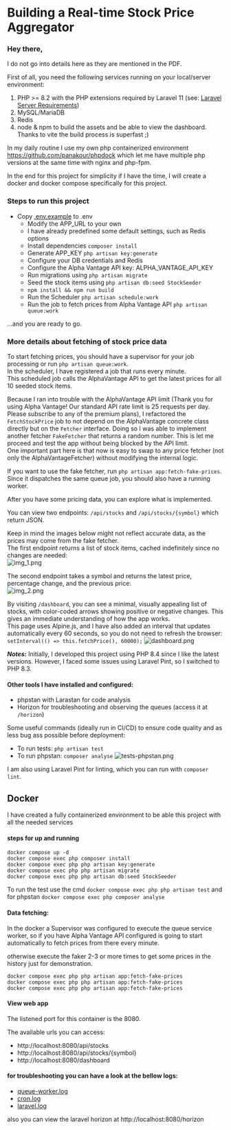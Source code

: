 # Building a Real-time Stock Price Aggregator

### Hey there,

I do not go into details here as they are mentioned in the PDF.

First of all, you need the following services running on your local/server environment:
1. PHP >= 8.2 with the PHP extensions required by Laravel 11 (see: [Laravel Server Requirements](https://laravel.com/docs/11.x/deployment#server-requirements))
2. MySQL/MariaDB
3. Redis
4. node & npm to build the assets and be able to view the dashboard. Thanks to vite the build process is superfast ;)

In my daily routine I use my own php containerized environment https://github.com/panakour/phpdock which let me have multiple php versions at the same time with nginx and php-fpm.

In the end for this project for simplicity if I have the time, I will create a docker and docker compose specifically for this project.

### Steps to run this project

- Copy [.env.example](.env.example) to .env
    - Modify the APP_URL to your own
    - I have already predefined some default settings, such as Redis options
    - Install dependencies `composer install`
    - Generate APP_KEY `php artisan key:generate`
    - Configure your DB credentials and Redis
    - Configure the Alpha Vantage API key: ALPHA_VANTAGE_API_KEY
    - Run migrations using `php artisan migrate`
    - Seed the stock items using `php artisan db:seed StockSeeder`
    - `npm install && npm run build`
    - Run the Scheduler `php artisan schedule:work`
    - Run the job to fetch prices from Alpha Vantage API `php artisan queue:work`

...and you are ready to go.


### More details about fetching of stock price data
To start fetching prices, you should have a supervisor for your job processing or run `php artisan queue:work`.  
In the scheduler, I have registered a job that runs every minute.  
This scheduled job calls the AlphaVantage API to get the latest prices for all 10 seeded stock items.

Because I ran into trouble with the AlphaVantage API limit (Thank you for using Alpha Vantage! Our standard API rate limit is 25 requests per day. Please subscribe to any of the premium plans), I refactored the `FetchStockPrice` job to not depend on the AlphaVantage concrete class directly but on the `Fetcher` interface.
Doing so I was able to implement another fetcher `FakeFetcher` that returns a random number. This is let me proceed and test the app without being blocked by the API limit.  
One important part here is that now is easy to swap to any price fetcher (not only the AlphaVantageFetcher) without modifying the internal logic.

If you want to use the fake fetcher, run `php artisan app:fetch-fake-prices`. Since it dispatches the same queue job, you should also have a running worker.

After you have some pricing data, you can explore what is implemented.

You can view two endpoints: `/api/stocks` and `/api/stocks/{symbol}` which return JSON.

Keep in mind the images below might not reflect accurate data, as the prices may come from the fake fetcher.  
The first endpoint returns a list of stock items, cached indefinitely since no changes are needed:  
![img_1.png](/docs/img_1.png)

The second endpoint takes a symbol and returns the latest price, percentage change, and the previous price:  
![img_2.png](docs/img_2.png)

By visiting `/dashboard`, you can see a minimal, visually appealing list of stocks, with color-coded arrows showing positive or negative changes. This gives an immediate understanding of how the app works.  
This page uses Alpine.js, and I have also added an interval that updates automatically every 60 seconds, so you do not need to refresh the browser:  
`setInterval(() => this.fetchPrice(), 60000);`
![dashboard.png](docs/dashboard.png)

***Notes:*** Initially, I developed this project using PHP 8.4 since I like the latest versions. However, I faced some issues using Laravel Pint, so I switched to PHP 8.3.

#### Other tools I have installed and configured:
- phpstan with Larastan for code analysis
- Horizon for troubleshooting and observing the queues (access it at `/horizon`)

Some useful commands (ideally run in CI/CD) to ensure code quality and as less bug ass possible before deployment:
- To run tests: `php artisan test`
- To run phpstan: `composer analyse`
  ![tests-phpstan.png](docs/tests-phpstan.png)

I am also using Laravel Pint for linting, which you can run with `composer lint`.


## Docker
I have created a fully containerized environment to be able this project with all the needed services

#### steps for up and running
```shel
docker compose up -d
docker compose exec php composer install
docker compose exec php php artisan key:generate
docker compose exec php php artisan migrate
docker compose exec php php artisan db:seed StockSeeder
```

To run the test use the cmd `docker compose exec php php artisan test` and for phpstan `docker compose exec php composer analyse`

#### Data fetching:
In the docker a Supervisor was configured to execute the queue service worker, so if you have Alpha Vantage API configured is going to start automatically to fetch prices from there every minute.

otherwise execute the faker 2-3 or more times to get some prices in the history just for demonstration.
```shel
docker compose exec php php artisan app:fetch-fake-prices
docker compose exec php php artisan app:fetch-fake-prices
docker compose exec php php artisan app:fetch-fake-prices
```

#### View web app
The listened port for this container is the 8080. 

The available urls you can access:
- http://localhost:8080/api/stocks
- http://localhost:8080/api/stocks/{symbol}
- http://localhost:8080/dashboard

#### for troubleshooting you can have a look at the bellow logs:
- [queue-worker.log](storage/logs/queue-worker.log)
- [cron.log](storage/logs/cron.log)
- [laravel.log](storage/logs/laravel.log)

also you can view the laravel horizon at http://localhost:8080/horizon
